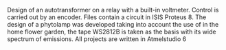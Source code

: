 Design of an autotransformer on a relay with a built-in voltmeter. Control is carried out by an encoder. Files contain a circuit in ISIS Proteus 8. The design of a phytolamp was developed taking into account the use of
 in the home flower garden, the tape WS2812B is taken as the basis
 with its wide spectrum of emissions. All projects are written in Atmelstudio 6
